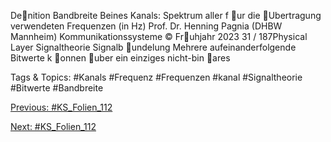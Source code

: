 Denition Bandbreite Beines Kanals:
Spektrum aller f ur die Ubertragung verwendeten Frequenzen (in Hz)
Prof. Dr. Henning Pagnia (DHBW Mannheim) Kommunikationssysteme © Fruhjahr 2023 31 / 187Physical Layer Signaltheorie
Signalb undelung
Mehrere aufeinanderfolgende Bitwerte k onnen uber ein einziges nicht-bin ares

   Tags & Topics:
   #Kanals
   #Frequenz
   #Frequenzen
   #kanal
   #Signaltheorie
   #Bitwerte
   #Bandbreite

[Previous: #KS_Folien_112](KS_Folien_112.md)

[Next: #KS_Folien_112](KS_Folien_112.md)